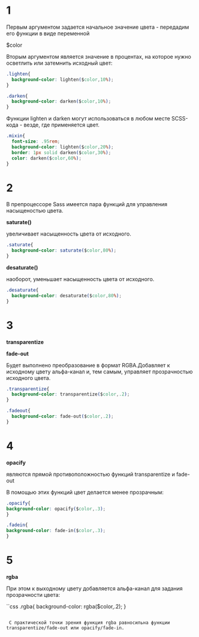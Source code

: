 # 1
Первым аргументом задается начальное значение цвета - передадим его функции в виде переменной

$color

Вторым аргументом является значение в процентах, на которое нужно осветлить или затемнить исходный цвет:
```css
.lighten{
  background-color: lighten($color,10%);
}

.darken{
  background-color: darken($color,10%);
}
```
Функции lighten и darken могут использоваться в любом месте SCSS-кода - везде, где применяется цвет.

```css
.mixin{
  font-size: .95rem;
  background-color: lighten($color,20%);
  border: 1px solid darken($color,30%);
  color: darken($color,60%);
}
```

# 2
В препроцессоре Sass имеется пара функций для управления насыщеностью цвета.

**saturate()**

 увеличивает насыщенность цвета от исходного.

```css
.saturate{
  background-color: saturate($color,80%);
}
```
**desaturate()**

наоборот, уменьшает насыщенность цвета от исходного.
```css
.desaturate{
  background-color: desaturate($color,80%);
}
```

# 3
**transparentize**

 **fade-out**

 Будет выполнено преобразование в формат RGBA.Добавляет к исходному цвету альфа-канал и, тем самым, управляет прозрачностью исходного цвета.

```css
.transparentize{
  background-color: transparentize($color,.2);
}

.fadeout{
  background-color: fade-out($color,.2);
}
```
# 4
**opacify**

являются прямой противоположностью функций
 transparentize и fade-out

  В помощью этих функций цвет делается менее прозрачным:
  ```css
  .opacify{
  background-color: opacify($color,.3);
}

.fadein{
  background-color: fade-in($color,.3);
}
```

# 5

**rgba**

 При этом к выходному цвету добавляется альфа-канал для задания прозрачности цвета:

 ``css
 .rgba{
  background-color: rgba($color,.2);
}
```

 С практической точки зрения функция rgba равносильна функции transparentize/fade-out или opacify/fade-in.